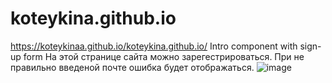 # koteykina.github.io
https://koteykinaa.github.io/koteykina.github.io/
Intro component with sign-up form
На этой странице сайта можно зарегестрироваться. При не правильно введеной почте ошибка будет отображаться.
![image](https://github.com/koteykinaa/koteykina.github.io/assets/118194164/b26f7e0d-7779-4b44-a6eb-53256554f520)
